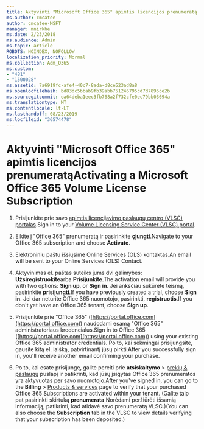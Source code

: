 ```yaml
---
title: Aktyvinti "Microsoft Office 365" apimtis licencijos prenumeratą
ms.author: cmcatee
author: cmcatee-MSFT
manager: mnirkhe
ms.date: 2/23/2018
ms.audience: Admin
ms.topic: article
ROBOTS: NOINDEX, NOFOLLOW
localization_priority: Normal
ms.collection: Adm_O365
ms.custom:
- "481"
- "1500028"
ms.assetid: 7a6919fc-afe4-40c7-8ada-d8ce523ad8a8
ms.openlocfilehash: bd83dc5bbab9fb39abb751246795cd7d7895ce2b
ms.sourcegitcommit: ea64deba1eec3fb768a2f732cfe0ec79bb03694a
ms.translationtype: MT
ms.contentlocale: lt-LT
ms.lasthandoff: 08/23/2019
ms.locfileid: "36574478"
---
```

# <a name="activating-a-microsoft-office-365-volume-license-subscription"></a><span data-ttu-id="fe691-102">Aktyvinti "Microsoft Office 365" apimtis licencijos prenumeratą</span><span class="sxs-lookup"><span data-stu-id="fe691-102">Activating a Microsoft Office 365 Volume License Subscription</span></span>

1. <span data-ttu-id="fe691-103">Prisijunkite prie savo [apimtis licencijavimo paslaugų centro (VLSC) portalas](http://go.microsoft.com/fwlink/p/?LinkId=329762).</span><span class="sxs-lookup"><span data-stu-id="fe691-103">Sign in to your [Volume Licensing Service Center (VLSC) portal](http://go.microsoft.com/fwlink/p/?LinkId=329762).</span></span>

2. <span data-ttu-id="fe691-104">Eikite į "Office 365" prenumeratą ir pasirinkite **çjungti**.</span><span class="sxs-lookup"><span data-stu-id="fe691-104">Navigate to your Office 365 subscription and choose **Activate**.</span></span>

3. <span data-ttu-id="fe691-105">Elektroniniu paštu išsiųsime Online Services (OLS) kontaktas.</span><span class="sxs-lookup"><span data-stu-id="fe691-105">An email will be sent to your Online Services (OLS) Contact.</span></span>

4. <span data-ttu-id="fe691-106">Aktyvinimas el. paštas suteiks jums dvi galimybes: **Užsiregistruokite**arba **Prisijunkite**.</span><span class="sxs-lookup"><span data-stu-id="fe691-106">The activation email will provide you with two options: **Sign up**, or **Sign in**.</span></span> <span data-ttu-id="fe691-107">Jei anksčiau sukūrėte teismą, pasirinkite **prisijungti**.</span><span class="sxs-lookup"><span data-stu-id="fe691-107">If you have previously created a trial, choose **Sign in**.</span></span> <span data-ttu-id="fe691-108">Jei dar neturite Office 365 nuomotojo, pasirinkti, **registruotis**.</span><span class="sxs-lookup"><span data-stu-id="fe691-108">If you don't yet have an Office 365 tenant, choose **Sign up**.</span></span>

5. <span data-ttu-id="fe691-109">Prisijunkite prie "Office 365" ([https://portal.office.com](https://portal.office.com)) naudodami esamą "Office 365" administratoriaus kredencialus.</span><span class="sxs-lookup"><span data-stu-id="fe691-109">Sign in to Office 365 ([https://portal.office.com](https://portal.office.com)) using your existing Office 365 administrator credentials.</span></span> <span data-ttu-id="fe691-110">Po to, kai sėkmingai prisijungsite, gausite kitą el. laišką, patvirtinantį jūsų pirkti.</span><span class="sxs-lookup"><span data-stu-id="fe691-110">After you successfully sign in, you'll receive another email confirming your purchase.</span></span>

6. <span data-ttu-id="fe691-111">Po to, kai esate prisijungę, galite pereiti prie **atsiskaitymo** \> [prekių & paslaugų](https://go.microsoft.com/fwlink/p/?linkid=842054) puslapį ir patikrinti, kad jūsų įsigytas Office 365 prenumeratos yra aktyvuotas per savo nuomotojo.</span><span class="sxs-lookup"><span data-stu-id="fe691-111">After you've signed in, you can go to the **Billing** \> [Products & services](https://go.microsoft.com/fwlink/p/?linkid=842054) page to verify that your purchased Office 365 Subscriptions are activated within your tenant.</span></span> <span data-ttu-id="fe691-112">(Galite taip pat pasirinkti skirtuką **prenumerata** Norėdami peržiūrėti išsamią informaciją, patikrinti, kad atidavė savo prenumeratą VLSC.)</span><span class="sxs-lookup"><span data-stu-id="fe691-112">(You can also choose the **Subscription** tab in the VLSC to view details verifying that your subscription has been deposited.)</span></span>